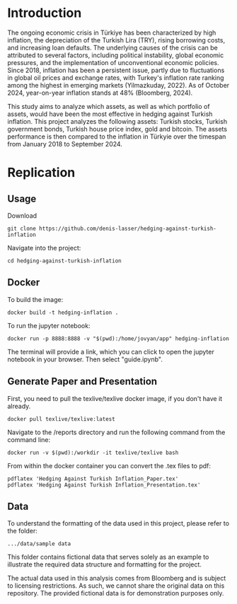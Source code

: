 # Introduction

The ongoing economic crisis in Türkiye has been characterized by high inflation, the depreciation of the Turkish Lira (TRY), rising borrowing costs, and increasing loan defaults. The underlying causes of the crisis can be attributed to several factors, including political instability, global economic pressures, and the implementation of unconventional economic policies. Since 2018, inflation has been a persistent issue, partly due to fluctuations in global oil prices and exchange rates, with Turkey's inflation rate ranking among the highest in emerging markets (Yilmazkuday, 2022). As of October 2024, year-on-year inflation stands at 48% (Bloomberg, 2024).

This study aims to analyze which assets, as well as which portfolio of assets, would have been the most effective in hedging against Turkish inflation. This project analyzes the following assets: Turkish stocks, Turkish government bonds, Turkish house price index, gold and bitcoin. The assets performance is then compared to the inflation in Türkyie over the timespan from January 2018 to September 2024.

# Replication

## Usage

Download

    git clone https://github.com/denis-lasser/hedging-against-turkish-inflation

Navigate into the project:

    cd hedging-against-turkish-inflation

## Docker

To build the image:

    docker build -t hedging-inflation .

To run the jupyter notebook:

    docker run -p 8888:8888 -v "$(pwd):/home/jovyan/app" hedging-inflation

The terminal will provide a link, which you can click to open the jupyter notebook in your browser. Then select "guide.ipynb".

## Generate Paper and Presentation

First, you need to pull the texlive/texlive docker image, if you don't have it already.

    docker pull texlive/texlive:latest

Navigate to the /reports directory and run the following command from the command line:

    docker run -v $(pwd):/workdir -it texlive/texlive bash

From within the  docker container you can convert the .tex files to pdf:

    pdflatex 'Hedging Against Turkish Inflation_Paper.tex'
    pdflatex 'Hedging Against Turkish Inflation_Presentation.tex'

## Data

To understand the formatting of the data used in this project, please refer to the folder:

   ```.../data/sample data```

This folder contains fictional data that serves solely as an example to illustrate the required data structure and formatting for the project.

The actual data used in this analysis comes from Bloomberg and is subject to licensing restrictions. As such, we cannot share the original data on this repository. The provided fictional data is for demonstration purposes only.
